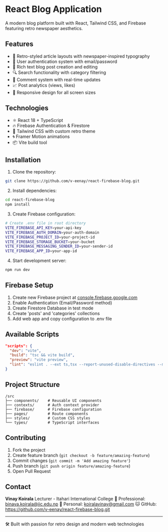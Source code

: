 # React Blog Application

A modern blog platform built with React, Tailwind CSS, and Firebase featuring retro newspaper aesthetics.

## Features

- 📰 Retro-styled article layouts with newspaper-inspired typography
- 🔐 User authentication system with email/password
- 📝 Rich text blog post creation and editing
- 🔍 Search functionality with category filtering
- 💬 Comment system with real-time updates
- 📈 Post analytics (views, likes)
- 📱 Responsive design for all screen sizes

## Technologies

- ⚛️ React 18 + TypeScript
- 🔥 Firebase Authentication & Firestore
- 🎨 Tailwind CSS with custom retro theme
- 🌀 Framer Motion animations
- 📦 Vite build tool

## Installation

1. Clone the repository:

```bash
git clone https://github.com/v-eenay/react-firebase-blog.git
```

2. Install dependencies:

```bash
cd react-firebase-blog
npm install
```

3. Create Firebase configuration:

```bash
# Create .env file in root directory
VITE_FIREBASE_API_KEY=your-api-key
VITE_FIREBASE_AUTH_DOMAIN=your-auth-domain
VITE_FIREBASE_PROJECT_ID=your-project-id
VITE_FIREBASE_STORAGE_BUCKET=your-bucket
VITE_FIREBASE_MESSAGING_SENDER_ID=your-sender-id
VITE_FIREBASE_APP_ID=your-app-id
```

4. Start development server:

```bash
npm run dev
```

## Firebase Setup

1. Create new Firebase project at [console.firebase.google.com](https://console.firebase.google.com/)
2. Enable Authentication (Email/Password method)
3. Create Firestore Database in test mode
4. Create 'posts' and 'categories' collections
5. Add web app and copy configuration to .env file

## Available Scripts

```json
"scripts": {
  "dev": "vite",
  "build": "tsc && vite build",
  "preview": "vite preview",
  "lint": "eslint . --ext ts,tsx --report-unused-disable-directives --max-warnings 0"
}
```

## Project Structure

```
/src
├── components/    # Reusable UI components
├── contexts/      # Auth context provider
├── firebase/      # Firebase configuration
├── pages/         # Route components
├── styles/        # Custom CSS styles
└── types/         # TypeScript interfaces
```

## Contributing

1. Fork the project
2. Create feature branch (`git checkout -b feature/amazing-feature`)
3. Commit changes (`git commit -m 'Add amazing feature'`)
4. Push branch (`git push origin feature/amazing-feature`)
5. Open Pull Request

## Contact

**Vinay Koirala**
Lecturer - Itahari International College
📧 Professional: binaya.koirala@iic.edu.np
📧 Personal: koiralavinay@gmail.com
🐱 GitHub: https://github.com/v-eenay/react-firebase-blog.git

---

🛠️ Built with passion for retro design and modern web technologies
